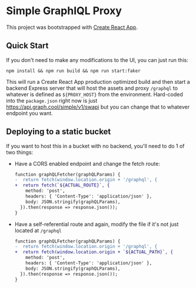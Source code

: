 # Simple GraphIQL Proxy

This project was bootstrapped with [Create React App](https://github.com/facebookincubator/create-react-app).

## Quick Start

If you don't need to make any modifications to the UI, you can just run this:

```
npm install && npm run build && npm run start:faker
```

This will run a Create React App production optimized build and then start a backend Express server that will host the assets and proxy `/graphql` to whatever is defined as `${PROXY_HOST}` from the environment.  Hard-coded into the `package.json` right now is just https://api.graph.cool/simple/v1/swapi but you can change that to whatever endpoint you want.

## Deploying to a static bucket

If you want to host this in a bucket with no backend, you'll need to do 1 of two things:

* Have a CORS enabled endpoint and change the fetch route:
  ```diff
  function graphQLFetcher(graphQLParams) {
  -  return fetch(window.location.origin + '/graphql', {
  +  return fetch(`${ACTUAL_ROUTE}`, {
      method: 'post',
      headers: { 'Content-Type': 'application/json' },
      body: JSON.stringify(graphQLParams),
    }).then(response => response.json());
  }
  ```

* Have a self-referential route and again, modify the file if it's not just located at `/graphql`
  ```diff
  function graphQLFetcher(graphQLParams) {
  -  return fetch(window.location.origin + '/graphql', {
  +  return fetch(window.location.origin + `${ACTUAL_PATH}`, {
      method: 'post',
      headers: { 'Content-Type': 'application/json' },
      body: JSON.stringify(graphQLParams),
    }).then(response => response.json());
  }
  ```